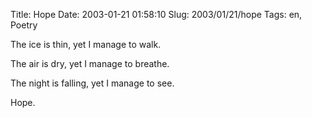 Title: Hope
Date: 2003-01-21 01:58:10
Slug: 2003/01/21/hope
Tags: en, Poetry


The ice is thin, yet I manage to walk.

The air is dry, yet I manage to breathe.

The night is falling, yet I manage to see.

Hope.

